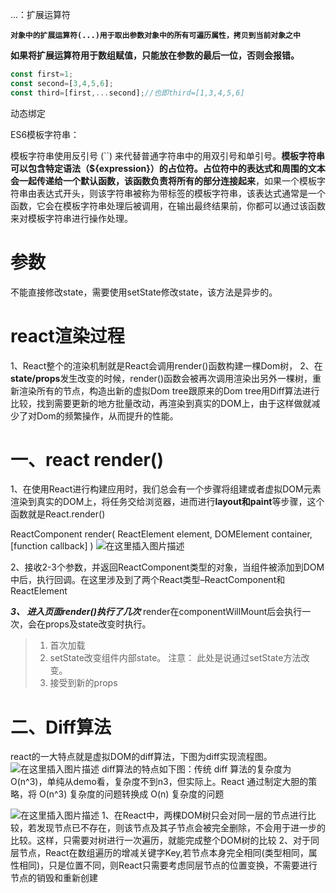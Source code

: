 ...：扩展运算符

**`对象中的扩展运算符(...)用于取出参数对象中的所有可遍历属性，拷贝到当前对象之中`**

**如果将扩展运算符用于数组赋值，只能放在参数的最后一位，否则会报错。**

```js
const first=1;
const second=[3,4,5,6];
const third=[first,...second];//也即third=[1,3,4,5,6]
```



动态绑定

ES6模板字符串：

模板字符串使用反引号 (``) 来代替普通字符串中的用双引号和单引号。**模板字符串可以包含特定语法（${expression}）的占位符。占位符中的表达式和周围的文本会一起传递给一个默认函数，该函数负责将所有的部分连接起来**，如果一个模板字符串由表达式开头，则该字符串被称为带标签的模板字符串，该表达式通常是一个函数，它会在模板字符串处理后被调用，在输出最终结果前，你都可以通过该函数来对模板字符串进行操作处理。



# 参数

不能直接修改state，需要使用setState修改state，该方法是异步的。





# react渲染过程

1、React整个的渲染机制就是React会调用render()函数构建一棵Dom树，
2、在**state/props**发生改变的时候，render()函数会被再次调用渲染出另外一棵树，重新渲染所有的节点，构造出新的虚拟Dom tree跟原来的Dom tree用Diff算法进行比较，找到需要更新的地方批量改动，再渲染到真实的DOM上，由于这样做就减少了对Dom的频繁操作，从而提升的性能。

# 一、react render()

1、在使用React进行构建应用时，我们总会有一个步骤将组建或者虚拟DOM元素渲染到真实的DOM上，将任务交给浏览器，进而进行**layout和paint**等步骤，这个函数就是React.render()

ReactComponent render( ReactElement element, DOMElement container, [function callback] )
![在这里插入图片描述](https://img-blog.csdnimg.cn/20190318152042239.png)

2、接收2-3个参数，并返回ReactComponent类型的对象，当组件被添加到DOM中后，执行回调。在这里涉及到了两个React类型–ReactComponent和ReactElement

***3、 进入页面render()执行了几次***
render在componentWillMount后会执行一次，会在props及state改变时执行。

> 1. 首次加载
> 2. setState改变组件内部state。 注意： 此处是说通过setState方法改变。
> 3. 接受到新的props



# 二、Diff算法

react的一大特点就是虚拟DOM的diff算法，下图为diff实现流程图。
![在这里插入图片描述](https://img-blog.csdnimg.cn/2019031815332182.png?x-oss-process=image/watermark,type_ZmFuZ3poZW5naGVpdGk,shadow_10,text_aHR0cHM6Ly9ibG9nLmNzZG4ubmV0L01pY2hlbGxlWmhhaQ==,size_16,color_FFFFFF,t_70)
diff算法的特点如下图：传统 diff 算法的复杂度为 O(n^3)，单纯从demo看，复杂度不到n3，但实际上。React 通过制定大胆的策略，将 O(n^3) 复杂度的问题转换成 O(n) 复杂度的问题

![在这里插入图片描述](https://img-blog.csdnimg.cn/20190318153333528.png?x-oss-process=image/watermark,type_ZmFuZ3poZW5naGVpdGk,shadow_10,text_aHR0cHM6Ly9ibG9nLmNzZG4ubmV0L01pY2hlbGxlWmhhaQ==,size_16,color_FFFFFF,t_70)
1、在React中，两棵DOM树只会对同一层的节点进行比较，若发现节点已不存在，则该节点及其子节点会被完全删除，不会用于进一步的比较。这样，只需要对树进行一次遍历，就能完成整个DOM树的比较
2、对于同层节点，React在数组遍历的增减关键字Key,若节点本身完全相同(类型相同，属性相同)，只是位置不同，则React只需要考虑同层节点的位置变换，不需要进行节点的销毁和重新创建